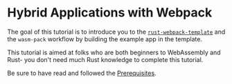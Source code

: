 # Hybrid Applications with Webpack

The goal of this tutorial is to introduce you to the [`rust-webpack-template`]
and the `wasm-pack` workflow by building the example app in the template.

This tutorial is aimed at folks who are both beginners to WebAssembly and Rust- you don't need
much Rust knowledge to complete this tutorial.

Be sure to have read and followed the [Prerequisites](../../prerequisites/index.html).

[Rust]: https://www.rust-lang.org
[Node.js]: https://nodejs.org
[npm]: https://npmjs.com
[`rust-webpack-template`]: https://github.com/rustwasm/rust-webpack-template
